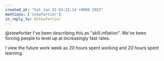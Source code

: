 ```yaml
---
created_at: "Sat Jan 22 03:22:14 +0000 2022"
mentions: ['stewfortier']
in_reply_to: @stewfortier
---
```


@stewfortier I've been describing this as "skill inflation". We've been forcing people to level up at increasingly fast rates.

I view the future work week as 20 hours spent working and 20 hours spent learning.